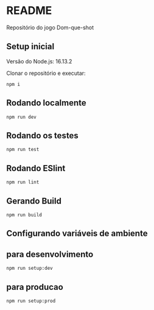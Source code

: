 # README

Repositório do jogo Dom-que-shot

## Setup inicial

Versão do Node.js: 16.13.2

Clonar o repositório e executar:

```
npm i
```

## Rodando localmente

```
npm run dev
```

## Rodando os testes

```
npm run test
```

## Rodando ESlint

```
npm run lint
```

## Gerando Build

```
npm run build
```

## Configurando variáveis de ambiente
## para desenvolvimento
```
npm run setup:dev
```
## para producao
```
npm run setup:prod
```